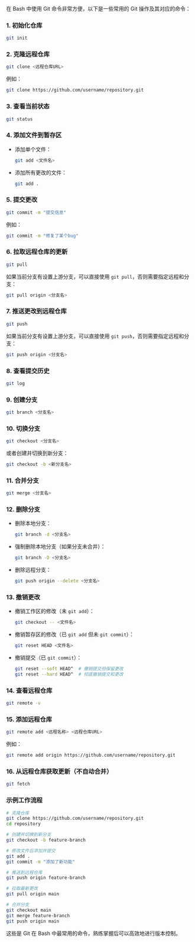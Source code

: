 在 Bash 中使用 Git 命令非常方便，以下是一些常用的 Git 操作及其对应的命令：

### 1. **初始化仓库**
```bash
git init
```

### 2. **克隆远程仓库**
```bash
git clone <远程仓库URL>
```
例如：
```bash
git clone https://github.com/username/repository.git
```

### 3. **查看当前状态**
```bash
git status
```

### 4. **添加文件到暂存区**
- 添加单个文件：
  ```bash
  git add <文件名>
  ```
- 添加所有更改的文件：
  ```bash
  git add .
  ```

### 5. **提交更改**
```bash
git commit -m "提交信息"
```
例如：
```bash
git commit -m "修复了某个bug"
```

### 6. **拉取远程仓库的更新**
```bash
git pull
```
如果当前分支有设置上游分支，可以直接使用 `git pull`，否则需要指定远程和分支：
```bash
git pull origin <分支名>
```

### 7. **推送更改到远程仓库**
```bash
git push
```
如果当前分支有设置上游分支，可以直接使用 `git push`，否则需要指定远程和分支：
```bash
git push origin <分支名>
```

### 8. **查看提交历史**
```bash
git log
```

### 9. **创建分支**
```bash
git branch <分支名>
```

### 10. **切换分支**
```bash
git checkout <分支名>
```
或者创建并切换到新分支：
```bash
git checkout -b <新分支名>
```

### 11. **合并分支**
```bash
git merge <分支名>
```

### 12. **删除分支**
- 删除本地分支：
  ```bash
  git branch -d <分支名>
  ```
- 强制删除本地分支（如果分支未合并）：
  ```bash
  git branch -D <分支名>
  ```
- 删除远程分支：
  ```bash
  git push origin --delete <分支名>
  ```

### 13. **撤销更改**
- 撤销工作区的修改（未 `git add`）：
  ```bash
  git checkout -- <文件名>
  ```
- 撤销暂存区的修改（已 `git add` 但未 `git commit`）：
  ```bash
  git reset HEAD <文件名>
  ```
- 撤销提交（已 `git commit`）：
  ```bash
  git reset --soft HEAD^  # 撤销提交但保留更改
  git reset --hard HEAD^  # 彻底撤销提交和更改
  ```

### 14. **查看远程仓库**
```bash
git remote -v
```

### 15. **添加远程仓库**
```bash
git remote add <远程名称> <远程仓库URL>
```
例如：
```bash
git remote add origin https://github.com/username/repository.git
```

### 16. **从远程仓库获取更新（不自动合并）**
```bash
git fetch
```

### 示例工作流程
```bash
# 克隆仓库
git clone https://github.com/username/repository.git
cd repository

# 创建并切换到新分支
git checkout -b feature-branch

# 修改文件后添加并提交
git add .
git commit -m "添加了新功能"

# 推送到远程仓库
git push origin feature-branch

# 拉取最新更改
git pull origin main

# 合并分支
git checkout main
git merge feature-branch
git push origin main
```

这些是 Git 在 Bash 中最常用的命令，熟练掌握后可以高效地进行版本控制。